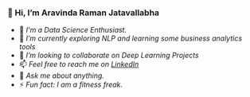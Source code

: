   ### 👋 Hi, I’m Aravinda Raman Jatavallabha
   
   
   
   
- 👀 *I'm a Data Science Enthusiast.*
- 🌱 *I’m currently exploring NLP and learning some business analytics tools*
- 💞️ *I’m looking to collaborate on Deep Learning Projects*
- 📫 *Feel free to reach me on [LinkedIn](https://www.linkedin.com/in/aravinda-raman-1402/)*
- 💬 *Ask me about anything.*
- ⚡ *Fun fact: I am a fitness freak.*


<!---
aravinda-1402/aravinda-1402 is a ✨ special ✨ repository because its `README.md` (this file) appears on your GitHub profile.
You can click the Preview link to take a look at your changes.
--->
